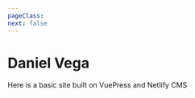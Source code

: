 ```yaml
---
pageClass:
next: false
---
```


# Daniel Vega

Here is a basic site built on VuePress and Netlify CMS

